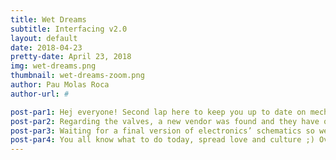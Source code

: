 ```yaml
---
title: Wet Dreams
subtitle: Interfacing v2.0
layout: default
date: 2018-04-23
pretty-date: April 23, 2018
img: wet-dreams.png
thumbnail: wet-dreams-zoom.png
author: Pau Molas Roca
author-url: #

post-par1: Hej everyone! Second lap here to keep you up to date on mechanical development status. Taking over my previous post, the design of the valve center (the place where we will allocate all the valves dedicated to the new sampling method with bags) is reaching its final stages. On the last talk with our mentors, a mindful idea arose on how to solve the flushing issue of the tube connecting the valves and the bags. It was proposed to use a T interface just before the bags so we can flush the tube with nitrogen before the flight. The latter will allow as to both flush the tubes and test all the valves. Awesome solution, isn't it?
post-par2: Regarding the valves, a new vendor was found and they have our wet dreams manifold! We are in contact with them to order racks of valves stacked together so no custom-made valve center box is needed. The main task now is to finally determine the sizes of the interfaces we will use, it is pendant while we do not have a serious confirmation from the vendor. Whereas, the custom-made sensor box, where we will allocate all the sensors required for our later science analysis, is going through iterations since it will have to withstand the pumped air (located just after the pump as it can be seen in the image above). 
post-par3: Waiting for a final version of electronics’ schematics so we can start working together on deciding how we arrange all the elements inside the Electronics Box. By the way, today in my home country, Catalonia, we celebrate Saint Jorge (Sant Jordi in catalan). It is the day in which all women are given a rose by her lover and all men receive a book to read, sort of a culture day!
post-par4: You all know what to do today, spread love and culture ;) Over now, mechanical power!
---
```

